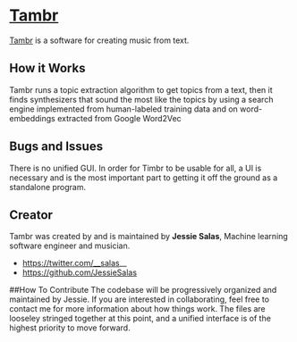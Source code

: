 # [Tambr](http://tambr.ml/) 

[Tambr](http://tambr.ml/) is a software for creating music from text. 

## How it Works 
Tambr runs a topic extraction algorithm to get topics from a text, then it finds synthesizers that sound the most like the topics by using a search engine implemented from human-labeled training data and on word-embeddings extracted from Google Word2Vec
## Bugs and Issues
There is no unified GUI. In order for Timbr to be usable for all, a UI is necessary and is the most important part to getting it off the ground as a standalone program.
## Creator 

Tambr was created by and is maintained by **Jessie Salas**, Machine learning software engineer and musician.  

* https://twitter.com/__salas__
* https://github.com/JessieSalas

##How To Contribute
The codebase will be progressively organized and maintained by Jessie. 
If you are interested in collaborating, feel free to contact me for more information about how things work. The files are looseley stringed together at this point, and a unified interface is of the highest priority to move forward.
